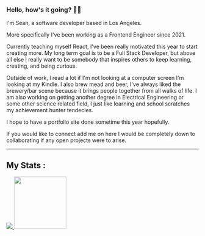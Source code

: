 <!-- About Me section -->
### Hello, how's it going? :man_technologist:

I'm Sean, a software developer based in Los Angeles.

More specifically I've been working as a Frontend Engineer since 2021.

Currently teaching myself React, I've been really motivated this year to start creating more. My long term goal is to be a Full Stack Developer, but above all else I really want to be somebody that inspires others to keep learning, creating, and being curious.

Outside of work, I read a lot if I'm not looking at a computer screen I'm looking at my Kindle. I also brew mead and beer, I've always liked the brewery/bar scene because it brings people together from all walks of life. I am also working on getting another degree in Electrical Engineering or some other science related field, I just like learning and school scratches my achievement hunter tendecies.

I hope to have a portfolio site done sometime this year hopefully.

If you would like to connect add me on here I would be completely down to collaborating if any open projects were to arise.



---
<!-- My Stats section -->
## My Stats :
<div style="width: 100%;">
<a href="https://wakatime.com/@Sean_paul">
    <img  src="https://github-readme-stats.vercel.app/api/wakatime?username=Sean_paul&theme=dark">
</a>
<a href="https://github.com/seanybarra/seanybarra">
    <img height="137px" src="https://github-readme-stats.vercel.app/api/top-langs/?username=seanybarra&layout=compact&theme=dark">
</a>
</div>



